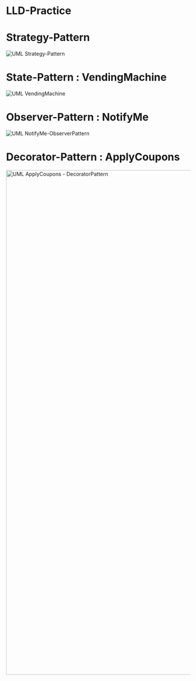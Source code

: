 # LLD-Practice

# Strategy-Pattern

![UML  Strategy-Pattern](https://github.com/user-attachments/assets/70aa3e90-75ce-4b47-8420-ef82eceff3e3)

# State-Pattern : VendingMachine

![UML  VendingMachine](https://github.com/user-attachments/assets/44a1bb0d-00fc-4f3c-a1bb-f5c17f4c0138)

# Observer-Pattern : NotifyMe

![UML  NotifyMe-ObserverPattern](https://github.com/user-attachments/assets/cb4452e2-6757-4e03-824f-4bbe4b42ce3b)

# Decorator-Pattern : ApplyCoupons

<img width="1380" alt="UML  ApplyCoupons - DecoratorPattern" src="https://github.com/user-attachments/assets/cdaf382f-d80f-4f10-8d03-b889801fb9cc">
